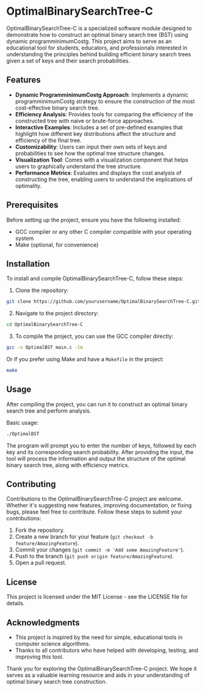 # OptimalBinarySearchTree-C

OptimalBinarySearchTree-C is a specialized software module designed to demonstrate how to construct an optimal binary search tree (BST) using dynamic programminimumCostg. This project aims to serve as an educational tool for students, educators, and professionals interested in understanding the principles behind building efficient binary search trees given a set of keys and their search probabilities.

## Features

- **Dynamic ProgramminimumCostg Approach**: Implements a dynamic programminimumCostg strategy to ensure the construction of the most cost-effective binary search tree.
- **Efficiency Analysis**: Provides tools for comparing the efficiency of the constructed tree with naive or brute-force approaches.
- **Interactive Examples**: Includes a set of pre-defined examples that highlight how different key distributions affect the structure and efficiency of the final tree.
- **Customizability**: Users can input their own sets of keys and probabilities to see how the optimal tree structure changes.
- **Visualization Tool**: Comes with a visualization component that helps users to graphically understand the tree structure.
- **Performance Metrics**: Evaluates and displays the cost analysis of constructing the tree, enabling users to understand the implications of optimality.

## Prerequisites

Before setting up the project, ensure you have the following installed:
- GCC compiler or any other C compiler compatible with your operating system
- Make (optional, for convenience)

## Installation

To install and compile OptimalBinarySearchTree-C, follow these steps:

1. Clone the repository:
```bash
git clone https://github.com/yourusername/OptimalBinarySearchTree-C.git
```

2. Navigate to the project directory:
```bash
cd OptimalBinarySearchTree-C
```

3. To compile the project, you can use the GCC compiler directly:
```bash
gcc -o OptimalBST main.c -lm
```
   Or if you prefer using Make and have a `Makefile` in the project:
```bash
make
```

## Usage

After compiling the project, you can run it to construct an optimal binary search tree and perform analysis.

Basic usage:
```bash
./OptimalBST
```

The program will prompt you to enter the number of keys, followed by each key and its corresponding search probability. After providing the input, the tool will process the information and output the structure of the optimal binary search tree, along with efficiency metrics.

## Contributing

Contributions to the OptimalBinarySearchTree-C project are welcome. Whether it's suggesting new features, improving documentation, or fixing bugs, please feel free to contribute. Follow these steps to submit your contributions:

1. Fork the repository.
2. Create a new branch for your feature (`git checkout -b feature/AmazingFeature`).
3. Commit your changes (`git commit -m 'Add some AmazingFeature'`).
4. Push to the branch (`git push origin feature/AmazingFeature`).
5. Open a pull request.

## License

This project is licensed under the MIT License - see the LICENSE file for details.

## Acknowledgments

- This project is inspired by the need for simple, educational tools in computer science algorithms.
- Thanks to all contributors who have helped with developing, testing, and improving this tool.

Thank you for exploring the OptimalBinarySearchTree-C project. We hope it serves as a valuable learning resource and aids in your understanding of optimal binary search tree construction.